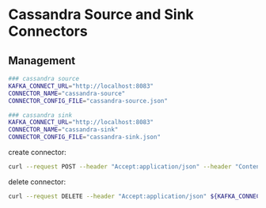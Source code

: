 # Cassandra Source and Sink Connectors

## Management

```sh
### cassandra source
KAFKA_CONNECT_URL="http://localhost:8083"
CONNECTOR_NAME="cassandra-source"
CONNECTOR_CONFIG_FILE="cassandra-source.json"

### cassandra sink
KAFKA_CONNECT_URL="http://localhost:8083"
CONNECTOR_NAME="cassandra-sink"
CONNECTOR_CONFIG_FILE="cassandra-sink.json"
```

create connector:

```sh
curl --request POST --header "Accept:application/json" --header "Content-Type:application/json" --data @${CONNECTOR_CONFIG_FILE} ${KAFKA_CONNECT_URL}/connectors
```

delete connector:

```sh
curl --request DELETE --header "Accept:application/json" ${KAFKA_CONNECT_URL}/connectors/${CONNECTOR_NAME}
```
